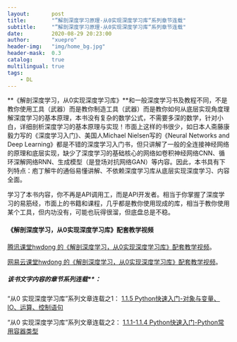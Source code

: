 ```yaml
---
layout:       post
title:        "”解剖深度学习原理-从0实现深度学习库“系列章节连载"
subtitle:     "”解剖深度学习原理-从0实现深度学习库“系列章节连载"
date:         2020-08-29 20:23:00
author:       "xuepro"
header-img:   "img/home_bg.jpg"
header-mask:  0.3
catalog:      true
multilingual: true
tags:
    - DL
---
```


**《解剖深度学习，从0实现深度学习库》**和一般深度学习书及教程不同，不是教你使用工具（武器）而是教你制造工具（武器）而是教你如何从底层实现角度理解深度学习的基本原理，本书没有复杂的数学公式，不需要多深的数学，针对小白，详细剖析深度学习的基本原理与实现！市面上这样的书很少，如日本人斋藤康毅力写的《深度学习入门》、美国人Michael Nielsen写的《Neural Networks and Deep Learning》都是不错的深度学习入门书，但只讲解了一般的全连接神经网络的原理和底层实现，缺少了深度学习的基础核心的网络如卷积神经网络CNN、循环深解网络RNN、生成模型（是登场对抗网络GAN）等内容。因此，本书具有下列特点：庖丁解牛的通俗易懂讲解、不依赖深度学习库从底层实现深度学习、内容全面。

学习了本书内容，你不再是API调用工，而是API开发者。相当于你掌握了深度学习的易筋经，市面上的书籍和课程，几乎都是教你使用现成的库，相当于教你使用某个工具，但内功没有，可能也玩得很溜，但底盘总是不稳。

#### 《解剖深度学习，从0实现深度学习库》配套教学视频

[腾讯课堂hwdong 的《解剖深度学习，从0实现深度学习库》配套教学视频](https://ke.qq.com/course/2996033?tuin=ac5537fd)。

[网易云课堂hwdong 的《解剖深度学习，从0实现深度学习库》配套教学视频](https://study.163.com/course/courseMain.htm?courseId=1210746801&share=2&shareId=400000000236023)。



##### 该书文字内容的章节系列连载**：

“从0 实现深度学习库”系列文章连载之1：
[1.1.5 Python快速入门-对象与变量、IO、运算、控制语句](https://www.jianshu.com/p/c228c746daae)


“从0 实现深度学习库”系列文章连载之2：
[1.1.1-1.1.4 Python快速入门-Python常用容器类型](https://www.jianshu.com/p/160224b94529)
